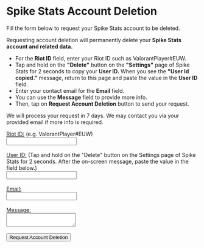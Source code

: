 <html lang="en">
<head>
    <meta charset="UTF-8">
    <meta name="viewport" content="width=device-width, initial-scale=1.0">
    <title>Spike Stats Account Deletion</title>
</head>
<body>
    <h1>Spike Stats Account Deletion</h1>
    <p>Fill the form below to request your Spike Stats account to be deleted.</p>
    <p>Requesting account deletion will permanently delete your <b>Spike Stats account and related data.</b></p>
    <ul>
        <li>For the <b>Riot ID</b> field, enter your Riot ID such as ValorantPlayer#EUW.</li>
        <li>Tap and hold on the <b>"Delete"</b> button on the <b>"Settings"</b> page of Spike Stats for 2 seconds to copy your <b>User ID.</b> When you see the <b>"User Id copied."</b> message, return to this page and paste the value in the <b>User ID</b> field.</li>
        <li>Enter your contact email for the <b>Email</b> field.</li>
        <li>You can use the <b>Message</b> field to provide more info.</li>
        <li>Then, tap on <b>Request Account Deletion</b> button to send your request.</li>
    </ul>
    <p>We will process your request in 7 days. We may contact you via your provided email if more info is required.</p>
    <form action="https://formspree.io/f/mzbnyobv" method="post">
        <label for="name"><u>Riot ID:</u> (e.g. ValorantPlayer#EUW)</label>
        <br>
        <input type="text" id="riotId" name="riotId" required>
        <br>
        <br>
        <label for="name"><u>User ID:</u> (Tap and hold on the "Delete" button on the Settings page of Spike Stats for 2 seconds. After the on-screen message, paste the value in the field below.)</label>
        <br>
        <input type="text" id="userId" name="userId">
        <br>
        <br>
        <label for="name"><u>Email:</u></label>
        <br>
        <input type="text" id="email" name="email" required>
        <br>
        <br>
        <label for="message"><u>Message:</u></label>
        <br>
        <textarea id="message" name="message"></textarea>
        <br>
        <br>
        <input type="submit" value="Request Account Deletion">
    </form>
</body>
</html>
